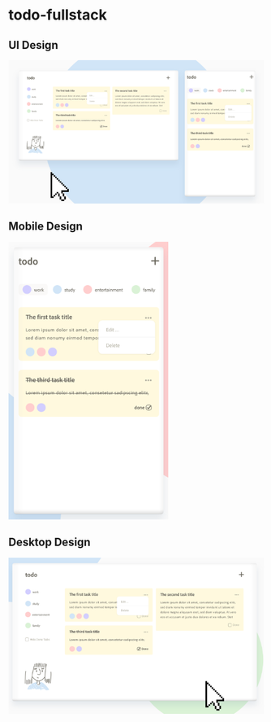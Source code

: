 # todo-fullstack

## UI Design

![UI Design](./design/design.png)

## Mobile Design

![Mobile Design](./design/mobile.png)

## Desktop Design
![Desktop Desing](./design/desktop.png)